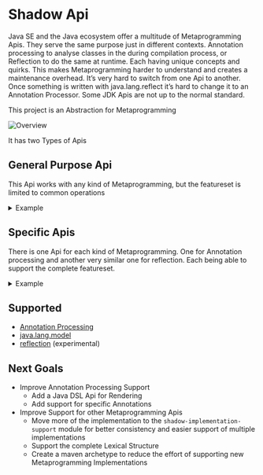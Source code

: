 # Shadow Api


Java SE and the Java ecosystem offer a multitude of Metaprogramming
Apis. They serve the same purpose just in different contexts. Annotation
processing to analyse classes in the during compilation process, or
Reflection to do the same at runtime. Each having unique concepts and
quirks. This makes Metaprogramming harder to understand and creates a
maintenance overhead. It’s very hard to switch from one Api to another.
Once something is written with java.lang.reflect it’s hard to change it
to an Annotation Processor. Some JDK Apis are not up to the normal
standard.


This project is an Abstraction for Metaprogramming


![Overview](https://www.shadow.determann.io/Shadow-Api/_images/Overview.svg)


It has two Types of Apis



## General Purpose Api


This Api works with any kind of Metaprogramming, but the featureset is
limited to common operations

<details>
<summary>Example</summary>


The Api is request based. As a caller you can request for example a
field of a class. Accessing fields may or may not be supported.


``` highlightjs
@Test
void request()
{
   //adapter for the reflection api
   C_Class systemClass = R_Adapter.generalize(System.class);
   //request the field "out" for the class java.lang.System
   Response<C_Field> out = Provider.request(systemClass,
                                            Operations.DECLARED_GET_FIELD,
                                            "out");

   switch (out)
   {
      //the implementation may not support this operation
      //e.g. it's impossible to access fields with reflection
      case Response.Unsupported<C_Field> unsupported -> Assertions.fail();
      //the implementation may support this operation, but there is no
      //result for this instance
      //e.g. the class java.lang.System does not have a field called "out"
      case Response.Empty<C_Field> empty -> Assertions.fail();
      //accessing fields via reflection is possible and java.lang.System
      //does have a field called "out" therefore a result is expected
      case Response.Result<C_Field> result -> assertNotNull(result.value());
   }
}
```

Or use a convenience method if `Optional.empty()` or throwing an
Exception is a fitting default behavior.

``` highlightjs
@Test
void requestOrEmpty()
{
   //adapter for the reflection api
   C_Class systemClass = R_Adapter.generalize(System.class);
   //request the field "out" for the class java.lang.System.
   //If its unsupported an Empty Optional is returned
   Optional<C_Field> out = Provider.requestOrEmpty(systemClass,
                                                   Operations.DECLARED_GET_FIELD,
                                                   "out");

   assertTrue(out.isPresent());
}
```
``` highlightjs
@Test
void requestOrThrow()
{
   //adapter for the reflection api
   C_Class systemClass = R_Adapter.generalize(System.class);
   //request the field "out" for the class java.lang.System.
   //If its unsupported an Exception is thrown
   C_Field out = Provider.requestOrThrow(systemClass,
                                         Operations.DECLARED_GET_FIELD,
                                         "out");

   assertNotNull(out);
}
```
</details>



## Specific Apis

There is one Api for each kind of Metaprogramming. One for Annotation
processing and another very similar one for reflection. Each being able
to support the complete featureset.

<details>
<summary>Example</summary>


This Annotation Processor generates Builder


``` highlightjs
package io.determann.shadow.builder;

import io.determann.shadow.api.annotation_processing.AP.Context;
import io.determann.shadow.api.annotation_processing.AP.Processor;
import io.determann.shadow.api.lang_model.LM.Nameable;
import io.determann.shadow.api.lang_model.LM.QualifiedNameable;
import io.determann.shadow.api.lang_model.LM.Property;
import io.determann.shadow.api.lang_model.LM.Class;
import io.determann.shadow.api.lang_model.LM.Type;

import java.util.List;
import java.util.stream.Collectors;

import static org.apache.commons.lang3.StringUtils.capitalize;
import static org.apache.commons.lang3.StringUtils.uncapitalize;

/**
 * Builds a companion Builder class for each annotated class
 */
public class ShadowBuilderProcessor extends AP_Processor
{
   @Override
   public void process(final AP_Context context)
   {
      //iterate over every class annotated with the BuilderPattern annotation
      for (LM_Class aClass : context
            .getClassesAnnotatedWith("io.determann.shadow.builder.BuilderPattern"))
      {
         String toBuildQualifiedName = aClass.getQualifiedName();
         //qualifiedName of the companion builder class
         String builderQualifiedName = toBuildQualifiedName + "ShadowBuilder";
         //simpleName of the companion builder class
         String builderSimpleName = aClass.getName() + "ShadowBuilder";
         String builderVariableName = uncapitalize(builderSimpleName);

         //create a record holding the code needed to render a property in the builder
         List<BuilderElement> builderElements =
               aClass.getProperties()
                     .stream()
                     .filter(LM_Property::isMutable)
                     .map(property -> renderProperty(builderSimpleName,
                                                     builderVariableName,
                                                     property))
                     .toList();

         //writes the builder
         context.writeAndCompileSourceFile(builderQualifiedName,
                                           renderBuilder(aClass,
                                                         toBuildQualifiedName,
                                                         builderSimpleName,
                                                         builderVariableName,
                                                         builderElements));
      }
   }

   /**
    * renders a companion builder class
    */
   private String renderBuilder(final LM_Class aClass,
                                final String toBuildQualifiedName,
                                final String builderSimpleName,
                                final String builderVariableName,
                                final List<BuilderElement> builderElements)
   {
      String fields = builderElements.stream()
                                     .map(BuilderElement::field)
                                     .collect(Collectors.joining("\n\n"));

      String mutators = builderElements.stream()
                                       .map(BuilderElement::mutator)
                                       .collect(Collectors.joining("\n\n"));

      String setterInvocations = builderElements.stream()
                                                .map(BuilderElement::toBuildSetter)
                                                .collect(Collectors.joining("\n\n"));
      return """
            package %1$s;

            public class %2$s{
               %3$s

            %4$s

               public %5$s build() {
                  %5$s %6$s = new %5$s();
                  %7$s
                  return %6$s;
               }
            }
            """.formatted(aClass.getPackage().getQualifiedName(),
                          builderSimpleName,
                          fields,
                          mutators,
                          toBuildQualifiedName,
                          builderVariableName,
                          setterInvocations);
   }

   /**
    * Creates a {@link BuilderElement} for each property of the annotated pojo
    */
   private BuilderElement renderProperty(final String builderSimpleName,
                                         final String builderVariableName,
                                         final LM_Property property)
   {
      String propertyName = property.getName();
      String type = renderType(property.getType());
      String field = "private " + type + " " + propertyName + ";";

      String mutator = """
               public %1$s with%2$s(%3$s %4$s) {
                  this.%4$s = %4$s;
                  return this;
               }
            """.formatted(builderSimpleName,
                          capitalize(propertyName),
                          type,
                          propertyName);

      String toBuildSetter = builderVariableName + "." +
                             property.getSetterOrThrow().getName() +
                             "(" + propertyName + ");";

      return new BuilderElement(field, mutator, toBuildSetter);
   }

   /**
    * Used to render the code needed to render a property in the builder
    *
    * @param field ones rendered will hold the values being used to build the pojo
    * @param mutator ones rendered will set the value of the {@link #field}
    * @param toBuildSetter ones rendered will modify the build pojo
    */
   private record BuilderElement(String field,
                                 String mutator,
                                 String toBuildSetter) {}

   private static String renderType(LM_Type type)
   {
      if (type instanceof LM_QualifiedNameable qualifiedNameable)
      {
         return qualifiedNameable.getQualifiedName();
      }
      if (type instanceof LM_Nameable nameable)
      {
         return nameable.getName();
      }
      return type.toString();
   }
}
```
</details>



## Supported

- [Annotation Processing](https://www.shadow.determann.io/Shadow-Api/Annotation%20Processing.html)
- [java.lang.model](https://www.shadow.determann.io/Shadow-Api/java.lang.model.html)
- [reflection](https://www.shadow.determann.io/Shadow-Api/Reflection.html) (experimental)



## Next Goals

- Improve Annotation Processing Support
  - Add a Java DSL Api for Rendering 
  - Add support for specific Annotations
- Improve Support for other Metaprogramming Apis
  - Move more of the implementation to the `shadow-implementation-support`
    module for better consistency and easier support of multiple
    implementations
  - Support the complete Lexical Structure
  - Create a maven archetype to reduce the effort of supporting new
    Metaprogramming Implementations